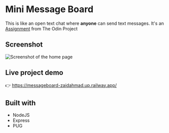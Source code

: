 # Mini Message Board

This is like an open text chat where **anyone** can send text messages. It's an <a href="https://www.theodinproject.com/lessons/nodejs-mini-message-board" target="_blank">Assignment</a> from The Odin Project

## Screenshot
![Screenshot of the home page](https://github.com/zaidahmad25/message-board/assets/39582467/72ed77ee-ff4c-45b0-88d6-5d9fa7a35d8d)

## Live project demo
👉 https://messageboard-zaidahmad.up.railway.app/

## Built with
- NodeJS
- Express
- PUG
